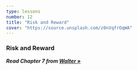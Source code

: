 ```yaml
---
type: lessons
number: 12
title: "Risk and Reward"
cover: "https://source.unsplash.com/z0nVqfrOqWA"
---
```


### Risk and Reward

***Read Chapter 7 from [Walter »][walter]***

[walter]: http://0-proquest.safaribooksonline.com.library.cedarville.edu/book/web-design-and-development/9780133052954
